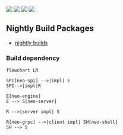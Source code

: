 
[![](https://img.shields.io/github/v/release/machbase/machbase-neo?sort=semver)](https://github.com/machbase/machbase-neo/releases)
[![](https://github.com/machbase/neo-server/actions/workflows/ci-linux-arm64.yml/badge.svg)](https://github.com/machbase/neo-server/actions/workflows/ci-linux-arm64.yml)
[![](https://github.com/machbase/neo-server/actions/workflows/ci-linux-amd64.yml/badge.svg)](https://github.com/machbase/neo-server/actions/workflows/ci-linux-amd64.yml)
[![](https://github.com/machbase/neo-server/actions/workflows/ci-darwin-arm64.yml/badge.svg)](https://github.com/machbase/neo-server/actions/workflows/ci-darwin-arm64.yml)

## Nightly Build Packages

- [nightly builds](https://github.com/machbase/neo-server/releases)

### Build dependency

```mermaid
flowchart LR

SPI[neo-spi] -->|impl| E
SPI-->|impl|R

E[neo-engine]
E --> S[neo-server]

R -->|server impl| S

R[neo-grpc] -->|client impl| SH[neo-shell]
SH --> S

```